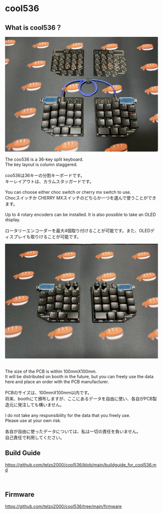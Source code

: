 # cool536
## What is cool536？

![](img/img0001.jpg)

The coo536 is a 36-key split keyboard.
<br>
The key layout is column staggered.
<br><br>
coo536は36キーの分割キーボードです。
<br>
キーレイアウトは、カラムスタッガードです。
<br><br>
You can choose either choc switch or cherry mx switch to use.
<br>
Chocスイッチか CHERRY MXスイッチのどちらか一つを選んで使うことができます。
<br>
<br>
Up to 4 rotary encoders can be installed. It is also possible to take an OLED display.
<br><br>
ロータリーエンコーダーを最大4個取り付けることが可能です。また、OLEDディスプレイも取りけることが可能です。
<br>

![](img/img0002.jpg)


<br>
The size of the PCB is within 100mmX100mm.
<br>
It will be distributed on booth in the future, but you can freely use the data here and place an order with the PCB manufacturer.
<br><br>
PCBのサイズは、100mmX100mm以内です。
<br>
将来、boothにて頒布しますが、ここにあるデータを自由に使い、各自がPCB製造元に発注しても構いません。
<br><br>
I do not take any responsibility for the data that you freely use.
<br>
Please use at your own risk.
<br><br>
各自が自由に使ったデータについては、私は一切の責任を負いません。
<br>
自己責任で利用してください。
<br>


## Build Guide
https://github.com/telzo2000/cool536/blob/main/buildguide_for_cool536.md
<br>

<br>

## Firmware
https://github.com/telzo2000/cool536/tree/main/firmware
